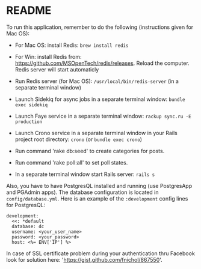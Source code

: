 # README

To run this application, remember to do the following (instructions given for Mac OS):

* For Mac OS: install Redis: `brew install redis`

* For Win: install Redis from: https://github.com/MSOpenTech/redis/releases. Reload the computer. Redis server will start automaticly

* Run Redis server (for Mac OS): `/usr/local/bin/redis-server` (in a separate terminal window)

* Launch Sidekiq for async jobs in a separate terminal window: `bundle exec sidekiq`

* Launch Faye service in a separate terminal window: `rackup sync.ru -E production`

* Launch Crono service in a separate terminal window in your Rails project root directory: `crono` (or `bundle exec crono`)

* Run command 'rake db:seed' to create categories for posts.
* Run command 'rake poll:all' to set poll states.

* In a separate terminal window start Rails server: `rails s`


Also, you have to have PostgresQL installed and running (use PostgresApp and PGAdmin apps). The database configuration is located in `config/database.yml`. Here is an example of the `:development` config lines for PostgresQL:

```
development:
  <<: *default
  database: dc
  username: <your_user_name>
  password: <your_password>
  host: <%= ENV['IP'] %>
```
In case of SSL certificate problem during your authentication thru Facebook look for solution here: 'https://gist.github.com/fnichol/867550'.